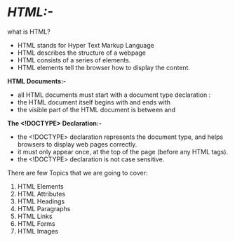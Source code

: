 # ***HTML:-***



what is HTML?

* HTML stands for Hyper Text Markup Language
* HTML describes the structure of a webpage
* HTML consists of a series of elements.
* HTML elements tell the browser how to display the content.



**HTML Documents:-**

* all HTML documents must start with a document type declaration : <!DOCTYPE html>
* the HTML document itself begins with <html> and ends with </html>
* the visible part of the HTML document is between <body> and </body>





**The <!DOCTYPE> Declaration:-**



* the <!DOCTYPE> declaration represents the document type, and helps browsers to display web pages correctly.
* it must only appear once, at the top of the page (before any HTML tags).
* the <!DOCTYPE> declaration is not case sensitive.



There are few Topics that we are going to cover:



1. HTML Elements
2. HTML Attributes
3. HTML Headings
4. HTML Paragraphs
5. HTML Links
6. HTML Forms
7. HTML Images
